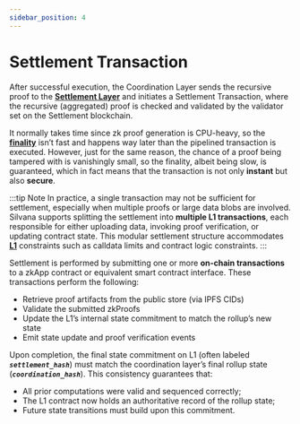 ```yaml
---
sidebar_position: 4
---
```


# Settlement Transaction

After successful execution, the Coordination Layer sends the recursive proof to the [**Settlement Layer**](/Documentation/architecture/Layers/settlement-layer) and initiates a Settlement Transaction, where the recursive (aggregated) proof is checked and validated by the validator set on the Settlement blockchain.

It normally takes time since zk proof generation is CPU-heavy, so the [**finality**](/Documentation/glossary#finality) isn’t fast and happens way later than the pipelined transaction is executed. However, just for the same reason, the chance of a proof being tampered with is vanishingly small, so the finality, albeit being slow, is guaranteed, which in fact means that the transaction is not only **instant** but also **secure**.

:::tip Note
In practice, a single transaction may not be sufficient for settlement, especially when multiple proofs or large data blobs are involved. Silvana supports splitting the settlement into **multiple L1 transactions**, each responsible for either uploading data, invoking proof verification, or updating contract state. This modular settlement structure accommodates [**L1**](/Documentation/glossary#layer-1-l1) constraints such as calldata limits and contract logic constraints.
:::

Settlement is performed by submitting one or more **on-chain transactions** to a zkApp contract or equivalent smart contract interface. These transactions perform the following:

* Retrieve proof artifacts from the public store (via IPFS CIDs)
* Validate the submitted zkProofs
* Update the L1’s internal state commitment to match the rollup’s new state
* Emit state update and proof verification events

Upon completion, the final state commitment on L1 (often labeled **_`settlement_hash`_**) must match the coordination layer’s final rollup state (**_`coordination_hash`_**). This consistency guarantees that:

* All prior computations were valid and sequenced correctly;
* The L1 contract now holds an authoritative record of the rollup state;
* Future state transitions must build upon this commitment.